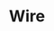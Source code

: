 ---
title: "Wire"
summary: "Wire is an English rock band, formed in London in October 1976 by , , , and . They were originally associated with the punk rock scene, appearing on —a key early document of the scene—and were later central to the development of post-punk. Inspired by the burgeoning UK punk scene, Wire are often cited as one of the more important rock groups of the 1970's and 1980's. Critic Stewart Mason wrote, \"Over their brilliant first three albums, Wire expanded the sonic boundaries of not just punk, but rock music in general.\" Wire are arguably a definitive art punk or post-punk ensemble, mostly due to their richly detailed and atmospheric sound, often obscure lyrical themes, and, to a lesser extent, their Situationist political stance. The group exhibited a steady development from an early raucous punk style with 1977's \",\" to a more complex, structured sound involving increased use of guitar effects and synthesizers on both 1978's \",\" and 1979's \".\" The band gained a reputation for experimenting with song arrangements throughout its career. In 2004 founding member Gilbert left the band. In 2010 joined."
image: "wire.jpg"
apple_music_artist_url: "https://music.apple.com/gb/artist/wire/3184306"
wikipedia_url: "https://en.wikipedia.org/wiki/Wire_(band)"
---